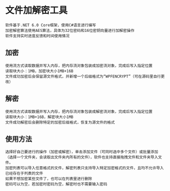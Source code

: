 # 文件加解密工具
    软件基于.NET 6.0 Core框架，使用C#语言进行编写  
    加密解密算法使用AES算法，具体为32位密码和16位密钥向量进行加解密操作  
    软件支持实时进度反馈和时间使用情况
## 加密
    使用流方式读取数据并写入内存，把内存流对象包装成加密流对象，完成后写入指定位置  
    读取块大小：1MB，加密块大小1MB+16B  
    文件成功加密后会保留源文件格式，并新增一个后缀格式为“WPFENCRYPT”（可在源码里自行更改）
## 解密
    使用流方式读取数据并写入内存，把内存流对象包装成解密流对象，完成后写入指定位置  
    读取块大小：1MB+16B，解密块大小1MB  
    文件成功解密后会删除特定的加密后缀格式，恢复为源文件的格式
## 使用方法
    选择好自己要进行的操作（加密或解密），单击添加文件（可同时选中多个文件）或批量添加（选择一个文件夹，会读取出文件夹内所有的文件），软件也支持直接拖拽文件和文件夹导入文件。  
    加密列表可以导入任意格式的文件，解密列表只支持导入特定加密格式的文件，且均不允许导入已经存在于列表的文件  
    如果不想加密某些文件了，也可以在列表里进行删除  
    密码可以为空，若加密时密码为空，解密时也不需要输入密码  
    